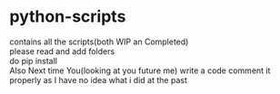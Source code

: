 # python-scripts
contains all the scripts(both WIP an Completed)  
please read and add folders  
do pip install  
Also Next time You(looking at you future me) write a code comment it properly as I have no idea what i did at the past  
